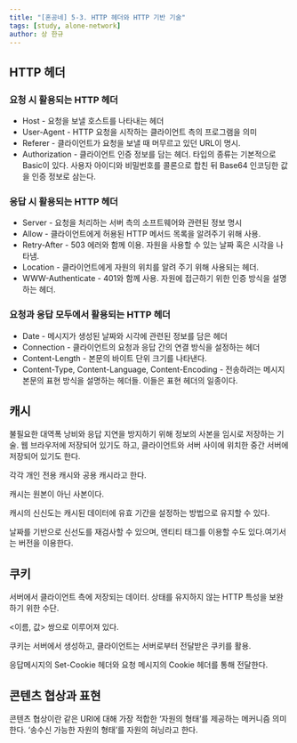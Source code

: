 ```yaml
---
title: "[혼공네] 5-3. HTTP 헤더와 HTTP 기반 기술"
tags: [study, alone-network]
author: 상 한규
---
```

## HTTP 헤더

### 요청 시 활용되는 HTTP 헤더

- Host - 요청을 보낼 호스트를 나타내는 헤더
- User-Agent - HTTP 요청을 시작하는 클라이언트 측의 프로그램을 의미
- Referer - 클라이언트가 요청을 보낼 때 머무르고 있던 URL이 명시.
- Authorization - 클라이언트 인증 정보를 담는 헤더. 타입의 종류는 기본적으로 Basic이 있다. 사용자 아이디와 비밀번호를 콜론으로 합친 뒤 Base64 인코딩한 값을 인증 정보로 삼는다.

### 응답 시 활용되는 HTTP 헤더

- Server - 요청을 처리하는 서버 측의 소프트웨어와 관련된 정보 명시
- Allow - 클라이언트에게 허용된 HTTP 메서드 목록을 알려주기 위해 사용.
- Retry-After - 503 에러와 함께 이용. 자원을 사용할 수 있는 날짜 혹은 시각을 나타냄.
- Location - 클라이언트에게 자원의 위치를 알려 주기 위해 사용되는 헤더.
- WWW-Authenticate - 401와 함께 사용. 자원에 접근하기 위한 인증 방식을 설명하는 헤더.

### 요청과 응답 모두에서 활용되는 HTTP 헤더

- Date - 메시지가 생성된 날짜와 시각에 관련된 정보를 담은 헤더
- Connection - 클라이언트의 요청과 응답 간의 연결 방식을 설정하는 헤더
- Content-Length - 본문의 바이트 단위 크기를 나타낸다.
- Content-Type, Content-Language, Content-Encoding - 전송하려는 메시지 본문의 표현 방식을 설명하는 헤더들. 이들은 표현 헤더의 일종이다.

## 캐시

불필요한 대역폭 낭비와 응답 지연을 방지하기 위해 정보의 사본을 임시로 저장하는 기술. 웹 브라우저에 저장되어 있기도 하고, 클라이언트와 서버 사이에 위치한 중간 서버에 저장되어 있기도 한다. 

각각 개인 전용 캐시와 공용 캐시라고 한다. 

캐시는 원본이 아닌 사본이다. 

캐시의 신신도는 캐시된 데이터에 유효 기간을 설정하는 방법으로 유지할 수 있다. 

날짜를 기반으로 신선도를 재검사할 수 있으며, 엔티티 태그를 이용할 수도 있다.여기서는 버전을 이용한다.

## 쿠키

서버에서 클라이언트 측에 저장되는 데이터. 상태를 유지하지 않는 HTTP 특성을 보완하기 위한 수단.

<이름, 값> 쌍으로 이루어져 있다.

쿠키는 서버에서 생성하고, 클라이언트는 서버로부터 전달받은 쿠키를 활용.

응답메시지의 Set-Cookie 헤더와 요청 메시지의 Cookie 헤더를 통해 전달한다.

## 콘텐츠 협상과 표현

콘텐츠 협상이란 같은 URI에 대해 가장 적합한 ‘자원의 형태’를 제공하는 메커니즘 의미한다. ‘송수신 가능한 자원의 형태’를 자원의 혀닝라고 한다.